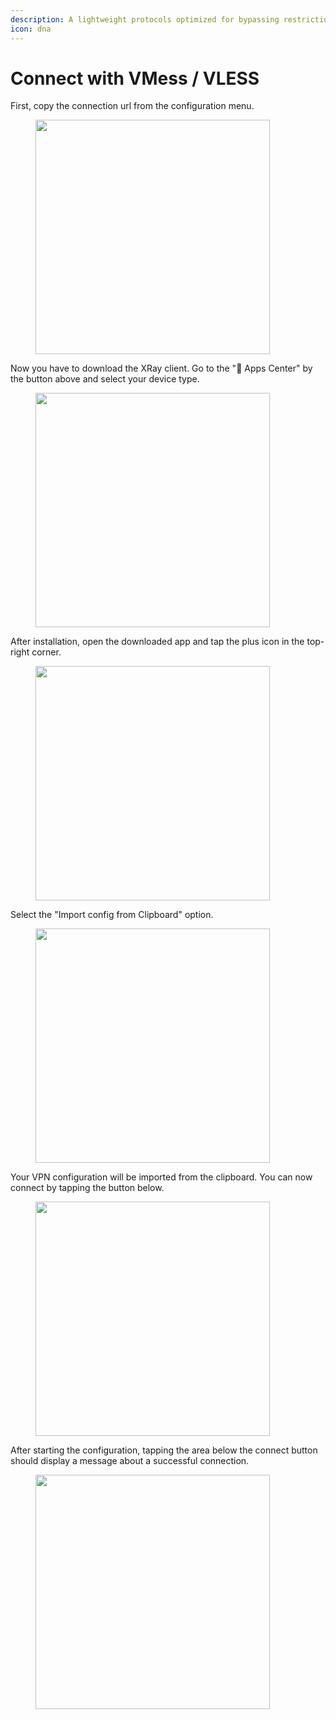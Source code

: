 ```yaml
---
description: A lightweight protocols optimized for bypassing restrictions.
icon: dna
---
```


# Connect with VMess / VLESS

First, copy the connection url from the configuration menu.

<div align="left">

<figure><picture><source srcset="../.gitbook/assets/image (20).png" media="(prefers-color-scheme: dark)"><img src="../.gitbook/assets/image (19).png" alt="" width="375"></picture><figcaption></figcaption></figure>

</div>

Now you have to download the XRay client. Go to the "💠 Apps Center" by the button above and select your device type.

<div align="left">

<figure><picture><source srcset="../.gitbook/assets/image (23).png" media="(prefers-color-scheme: dark)"><img src="../.gitbook/assets/image (22).png" alt="" width="375"></picture><figcaption></figcaption></figure>

</div>

After installation, open the downloaded app and tap the plus icon in the top-right corner.

<div align="left">

<figure><picture><source srcset="../.gitbook/assets/image (25).png" media="(prefers-color-scheme: dark)"><img src="../.gitbook/assets/image (24).png" alt="" width="375"></picture><figcaption></figcaption></figure>

</div>

Select the "Import config from Clipboard" option.

<div align="left">

<figure><picture><source srcset="../.gitbook/assets/image (27).png" media="(prefers-color-scheme: dark)"><img src="../.gitbook/assets/image (26).png" alt="" width="375"></picture><figcaption></figcaption></figure>

</div>

Your VPN configuration will be imported from the clipboard. You can now connect by tapping the button below.

<div align="left">

<figure><picture><source srcset="../.gitbook/assets/image (29).png" media="(prefers-color-scheme: dark)"><img src="../.gitbook/assets/image (28).png" alt="" width="375"></picture><figcaption></figcaption></figure>

</div>

After starting the configuration, tapping the area below the connect button should display a message about a successful connection.

<div align="left">

<figure><picture><source srcset="../.gitbook/assets/image (31).png" media="(prefers-color-scheme: dark)"><img src="../.gitbook/assets/image (30).png" alt="" width="375"></picture><figcaption></figcaption></figure>

</div>
